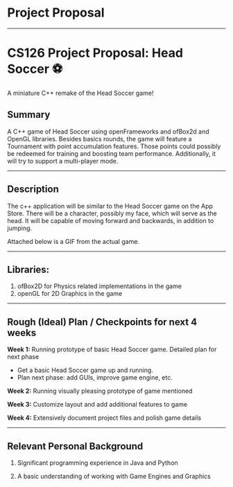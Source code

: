 # Project Proposal
---

# CS126 Project Proposal: Head Soccer ⚽
A miniature C++ remake of the Head Soccer game!

## Summary
A C++ game of Head Soccer using openFrameworks and ofBox2d and OpenGL  libraries. Besides basics rounds, the game will feature a Tournament with point accumulation features. Those points could possibly be redeemed for training and boosting team performance. Additionally, it will try to support a multi-player mode.


***


## Description

The c++ application will be similar to the Head Soccer game on the App Store. There will be a character, possibly my face, which will serve as the head. It will be capable of moving forward and backwards, in addition to jumping. 

Attached below is a GIF from the actual game.



***
## Libraries: 

1) ofBox2D for Physics related implementations in the game
2) openGL for 2D Graphics in the game
***


## Rough (Ideal) Plan / Checkpoints for next 4 weeks

__Week 1:__ Running prototype of basic Head Soccer game. Detailed plan for next phase

+ Get a basic Head Soccer game up and running. 
+ Plan next phase: add GUIs, improve game engine, etc.

__Week 2:__ Running visually pleasing prototype of game mentioned

__Week 3:__ Customize layout and add additional features to game

__Week 4:__ Extensively document project files and polish game details

***

## Relevant Personal Background

1) Significant programming experience in Java and Python

2) A basic understanding of working with Game Engines and Graphics

